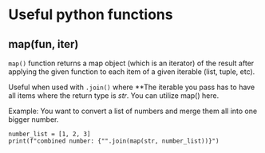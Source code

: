 # Useful python functions

## map(fun, iter)

`map()` function returns a map object (which is an iterator)
of the result after applying the given function to each item of a given iterable
(list, tuple, etc).

Useful when used with `.join()` where **The iterable you pass has to have all items where the
return type is *str*. You can utilize map() here.

Example: You want to convert a list of numbers and merge them all into one bigger number.

```
number_list = [1, 2, 3]
print(f"combined number: {"".join(map(str, number_list))}")
```